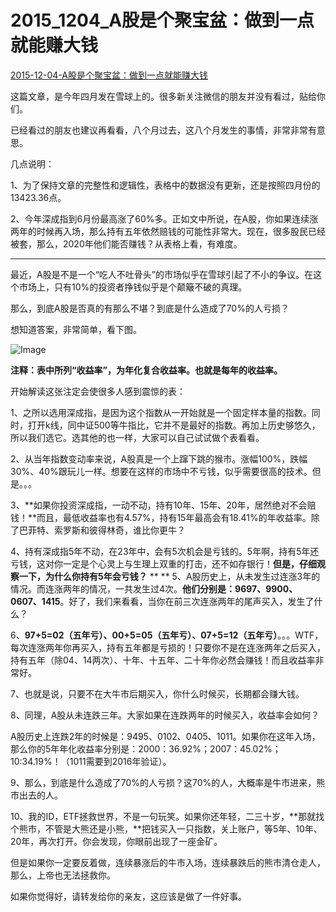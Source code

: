 # 2015_1204_A股是个聚宝盆：做到一点就能赚大钱



[2015-12-04-A股是个聚宝盆：做到一点就能赚大钱](https://mp.weixin.qq.com/s/crpZDn2jxkJ--EC_sXSjOA)



这篇文章，是今年四月发在雪球上的。很多新关注微信的朋友并没有看过，贴给你们。



已经看过的朋友也建议再看看，八个月过去，这八个月发生的事情，非常非常有意思。



几点说明：



1、为了保持文章的完整性和逻辑性，表格中的数据没有更新，还是按照四月份的13423.36点。



2、今年深成指到6月份最高涨了60%多。正如文中所说，在A股，你如果连续涨两年的时候再入场，那么持有五年依然赔钱的可能性非常大。现在，很多股民已经被套，那么，2020年他们能否赚钱？从表格上看，有难度。





------





最近，A股是不是一个“吃人不吐骨头”的市场似乎在雪球引起了不小的争议。在这个市场上，只有10%的投资者挣钱似乎是个颠簸不破的真理。

那么，到底A股是否真的有那么不堪？到底是什么造成了70%的人亏损？

想知道答案，非常简单，看下图。

![Image](http://mmbiz.qpic.cn/mmbiz/SEPick5M9xjMyB3Hbfgia6aoNFLNoJVmu97agBhUlzzMo2g9rAE27iaYcQx6Kvl5ttdNKbTWAUkFkZwBnozNUNFgA/640?wx_fmt=png&tp=webp&wxfrom=5&wx_lazy=1&wx_co=1)


**注释：表中所列“收益率”，为年化复合收益率。也就是每年的收益率。**

开始解读这张注定会使很多人感到震惊的表：

1、之所以选用深成指，是因为这个指数从一开始就是一个固定样本量的指数。同时，打开k线，同中证500等牛指比，它并不是最好的指数。再加上历史够悠久，所以我们选它。选其他的也一样，大家可以自己试试做个表看看。

2、从当年指数变动率来说，A股真是一个上蹿下跳的猴市。涨幅100%，跌幅30%、40%跟玩儿一样。想要在这样的市场中不亏钱，似乎需要很高的技术。但是。。。

3、**如果你投资深成指，一动不动，持有10年、15年、20年，居然绝对不会赔钱！**而且，最低收益率也有4.57%，持有15年最高会有18.41%的年收益率。除了巴菲特、索罗斯和彼得林奇，谁比你更牛？

4、持有深成指5年不动，在23年中，会有5次机会是亏钱的。5年啊，持有5年还亏钱，这对你一定是个心灵上与生理上双重的打击，还不如存银行！**但是，仔细观察一下，为什么你持有5年会亏钱？**
**
**
5、A股历史上，从未发生过连涨3年的情况。而连涨两年的情况，一共发生过4次。**他们分别是：9697、9900、0607、1415**。好了，我们来看看，当你在前三次连涨两年的尾声买入，发生了什么？

6、**97+5=02（五年亏）、00+5=05（五年亏）、07+5=12（五年亏）**。。。WTF，每次连涨两年你再买入，持有五年都是亏损的！只要你不是在连涨两年之后买入，持有五年（除04、14两次）、十年、十五年、二十年你必然会赚钱！而且收益率非常好。

7、也就是说，只要不在大牛市后期买入，你什么时候买，长期都会赚大钱。

8、同理，A股从未连跌三年。大家如果在连跌两年的时候买入，收益率会如何？

A股历史上连跌2年的时候是：9495、0102、0405、1011。如果你在这年入场，那么你的5年年化收益率分别是：2000：36.92%；2007：45.02%；10:34.19%！（1011需要到2016年验证）。



9、那么，到底是什么造成了70%的人亏损？这70%的人，大概率是牛市进来，熊市出去的人。

10、我的ID，ETF拯救世界，不是一句玩笑。如果你还年轻，二三十岁，**那就找个熊市，不管是大熊还是小熊，**把钱买入一只指数，关上账户，等5年、10年、20年，再次打开。你会发现，你眼前出现了一座金矿。



但是如果你一定要反着做，连续暴涨后的牛市入场，连续暴跌后的熊市清仓走人，那么，上帝也无法拯救你。





如果你觉得好，请转发给你的亲友，这应该是做了一件好事。